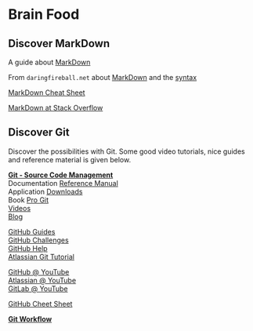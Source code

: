 # Brain Food


## Discover MarkDown

A guide about [MarkDown](https://guides.github.com/features/mastering-markdown/)

From `daringfireball.net` about [MarkDown](https://daringfireball.net/projects/markdown/) and the [syntax](https://daringfireball.net/projects/markdown/syntax)

[MarkDown Cheat Sheet](https://github.com/adam-p/markdown-here/wiki/Markdown-Cheatsheet)

[MarkDown at Stack Overflow](http://stackoverflow.com/editing-help)


## Discover Git

Discover the possibilities with Git. Some good video tutorials, nice guides and reference material is given below.

__[Git - Source Code Management](https://git-scm.com/)__  
Documentation [Reference Manual](https://git-scm.com/doc)  
Application [Downloads](https://git-scm.com/downloads)  
Book [Pro Git](https://git-scm.com/book/en/v2)  
[Videos](https://git-scm.com/videos)  
[Blog](https://git-scm.com/blog)  

[GitHub Guides](https://guides.github.com/)  
[GitHub Challenges](https://try.github.io/levels/1/challenges/1)  
[GitHub Help](https://help.github.com/)  
[Atlassian Git Tutorial](https://www.atlassian.com/git/tutorials/)  
 
[GitHub @ YouTube](https://www.youtube.com/user/GitHubGuides/playlists)  
[Atlassian @ YouTube](https://www.youtube.com/user/GoAtlassian/search?query=git)  
[GitLab @ YouTube](https://www.youtube.com/channel/UCnMGQ8QHMAnVIsI3xJrihhg/videos)  

[GitHub Cheet Sheet](https://training.github.com/kit/downloads/github-git-cheat-sheet.pdf)


__[Git Workflow](https://about.gitlab.com/2014/09/29/gitlab-flow/)__    

